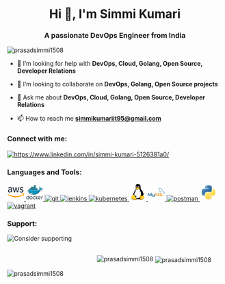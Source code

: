 <h1 align="center">Hi 👋, I'm Simmi Kumari</h1>
<h3 align="center">A passionate DevOps Engineer from India</h3>

<p align="left"> <img src="https://komarev.com/ghpvc/?username=prasadsimmi1508&label=Profile%20views&color=0e75b6&style=flat" alt="prasadsimmi1508" /> </p>

- 🤝 I’m looking for help with **DevOps, Cloud, Golang, Open Source, Developer Relations**

- 👯 I’m looking to collaborate on **DevOps, Golang, Open Source projects**

- 💬 Ask me about **DevOps, Cloud, Golang, Open Source, Developer Relations**

- 📫 How to reach me **simmikumariit95@gmail.com**

<h3 align="left">Connect with me:</h3>
<p align="left">
<a href="https://linkedin.com/in/https://www.linkedin.com/in/simmi-kumari-5126381a0/" target="blank"><img align="center" src="https://raw.githubusercontent.com/rahuldkjain/github-profile-readme-generator/master/src/images/icons/Social/linked-in-alt.svg" alt="https://www.linkedin.com/in/simmi-kumari-5126381a0/" height="30" width="40" /></a>
</p>

<h3 align="left">Languages and Tools:</h3>
<p align="left"> <a href="https://aws.amazon.com" target="_blank" rel="noreferrer"> <img src="https://raw.githubusercontent.com/devicons/devicon/master/icons/amazonwebservices/amazonwebservices-original-wordmark.svg" alt="aws" width="40" height="40"/> </a> <a href="https://www.docker.com/" target="_blank" rel="noreferrer"> <img src="https://raw.githubusercontent.com/devicons/devicon/master/icons/docker/docker-original-wordmark.svg" alt="docker" width="40" height="40"/> </a> <a href="https://git-scm.com/" target="_blank" rel="noreferrer"> <img src="https://www.vectorlogo.zone/logos/git-scm/git-scm-icon.svg" alt="git" width="40" height="40"/> </a> <a href="https://www.jenkins.io" target="_blank" rel="noreferrer"> <img src="https://www.vectorlogo.zone/logos/jenkins/jenkins-icon.svg" alt="jenkins" width="40" height="40"/> </a> <a href="https://kubernetes.io" target="_blank" rel="noreferrer"> <img src="https://www.vectorlogo.zone/logos/kubernetes/kubernetes-icon.svg" alt="kubernetes" width="40" height="40"/> </a> <a href="https://www.linux.org/" target="_blank" rel="noreferrer"> <img src="https://raw.githubusercontent.com/devicons/devicon/master/icons/linux/linux-original.svg" alt="linux" width="40" height="40"/> </a> <a href="https://www.mysql.com/" target="_blank" rel="noreferrer"> <img src="https://raw.githubusercontent.com/devicons/devicon/master/icons/mysql/mysql-original-wordmark.svg" alt="mysql" width="40" height="40"/> </a> <a href="https://postman.com" target="_blank" rel="noreferrer"> <img src="https://www.vectorlogo.zone/logos/getpostman/getpostman-icon.svg" alt="postman" width="40" height="40"/> </a> <a href="https://www.python.org" target="_blank" rel="noreferrer"> <img src="https://raw.githubusercontent.com/devicons/devicon/master/icons/python/python-original.svg" alt="python" width="40" height="40"/> </a> <a href="https://www.vagrantup.com/" target="_blank" rel="noreferrer"> <img src="https://www.vectorlogo.zone/logos/vagrantup/vagrantup-icon.svg" alt="vagrant" width="40" height="40"/> </a> </p>

<h3 align="left">Support:</h3>
<p><a href="https://www.buymeacoffee.com/Consider supporting"> <img align="left" src="https://cdn.buymeacoffee.com/buttons/v2/default-yellow.png" height="50" width="210" alt="Consider supporting" /></a></p><br><br>

<p><img align="left" src="https://github-readme-stats.vercel.app/api/top-langs?username=prasadsimmi1508&show_icons=true&locale=en&layout=compact" alt="prasadsimmi1508" /></p>

<p>&nbsp;<img align="center" src="https://github-readme-stats.vercel.app/api?username=prasadsimmi1508&show_icons=true&locale=en" alt="prasadsimmi1508" /></p>

<p><img align="center" src="https://github-readme-streak-stats.herokuapp.com/?user=prasadsimmi1508&" alt="prasadsimmi1508" /></p>
